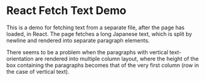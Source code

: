 # React Fetch Text Demo

This is a demo for fetching text from a separate file, after the page has loaded, in React. The page fetches a long Japanese text, which is split by newline and rendered into separate paragraph elements.

There seems to be a problem when the paragraphs with vertical text-orientation are rendered into multiple column layout, where the height of the box containing the paragraphs becomes that of the very first column (row in the case of vertical text).
